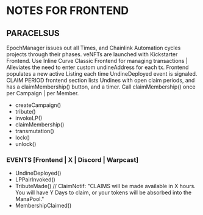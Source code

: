 # NOTES FOR FRONTEND

## PARACELSUS

EpochManager issues out all Times, and Chainlink Automation cycles projects through their phases.
veNFTs are launched with Kickstarter Frontend.
Use Inline Curve Classic Frontend for managing transactions | Alleviates the need to enter custom undineAddress for each tx.
Frontend populates a new active Listing each time UndineDeployed event is signaled.
CLAIM PERIOD frontend section lists Undines with open claim periods, and has a claimMembership() button, and a timer.
Call claimMembership() once per Campaign | per Member.

* createCampaign()
* tribute()
* invokeLP()
* claimMembership()
* transmutation()
* lock()
* unlock()

### EVENTS [Frontend | X | Discord | Warpcast]

* UndineDeployed()
* LPPairInvoked()
* TributeMade() // ClaimNotif: "CLAIMS will be made available in X hours. You will have Y Days to claim, or your tokens will be absorbed into the ManaPool."
* MembershipClaimed()
